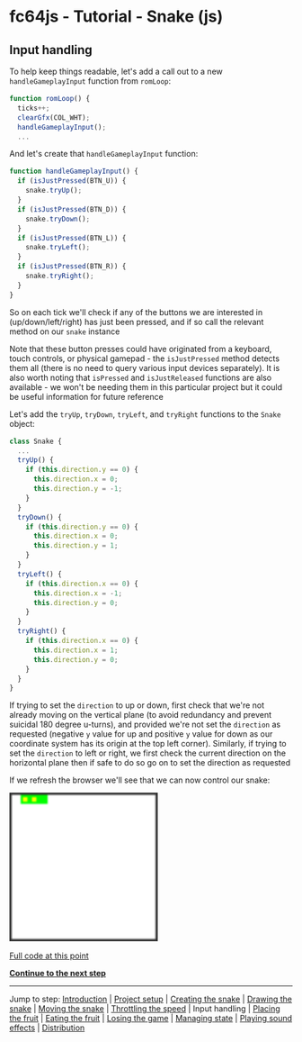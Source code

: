 # fc64js - Tutorial - Snake (js)

## Input handling

To help keep things readable, let's add a call out to a new ```handleGameplayInput``` function from ```romLoop```:

```js
function romLoop() {
  ticks++;
  clearGfx(COL_WHT);
  handleGameplayInput();
  ...
```

And let's create that ```handleGameplayInput``` function:

```js
function handleGameplayInput() {
  if (isJustPressed(BTN_U)) {
    snake.tryUp();
  }
  if (isJustPressed(BTN_D)) {
    snake.tryDown();
  }
  if (isJustPressed(BTN_L)) {
    snake.tryLeft();
  }
  if (isJustPressed(BTN_R)) {
    snake.tryRight();
  }
}
```

So on each tick we'll check if any of the buttons we are interested in (up/down/left/right) has just been pressed, and if so call the relevant method on our ```snake``` instance

Note that these button presses could have originated from a keyboard, touch controls, or physical gamepad - the ```isJustPressed``` method detects them all (there is no need to query various input devices separately). It is also worth noting that ```isPressed``` and ```isJustReleased``` functions are also available - we won't be needing them in this particular project but it could be useful information for future reference

Let's add the ```tryUp```, ```tryDown```, ```tryLeft```, and ```tryRight``` functions to the ```Snake``` object:

```js
class Snake {
  ...
  tryUp() {
    if (this.direction.y == 0) {
      this.direction.x = 0;
      this.direction.y = -1;
    }
  }
  tryDown() {
    if (this.direction.y == 0) {
      this.direction.x = 0;
      this.direction.y = 1;
    }
  }
  tryLeft() {
    if (this.direction.x == 0) {
      this.direction.x = -1;
      this.direction.y = 0;
    }
  }
  tryRight() {
    if (this.direction.x == 0) {
      this.direction.x = 1;
      this.direction.y = 0;
    }
  }
}
```

If trying to set the ```direction``` to up or down, first check that we're not already moving on the vertical plane (to avoid redundancy and prevent suicidal 180 degree u-turns), and provided we're not set the ```direction``` as requested (negative ```y``` value for up and positive ```y``` value for down as our coordinate system has its origin at the top left corner). Similarly, if trying to set the ```direction``` to left or right, we first check the current direction on the horizontal plane then if safe to do so go on to set the direction as requested

If we refresh the browser we'll see that we can now control our snake:

<img src="images/5-handle-input.gif" width="264"/>

[Full code at this point](versions/v06.html)

[**Continue to the next step**](07.md)

---

Jump to step: [Introduction](readme.md) | [Project setup](01.md) | [Creating the snake](02.md) | [Drawing the snake](03.md) | [Moving the snake](04.md) | [Throttling the speed](05.md) | Input handling | [Placing the fruit](07.md) | [Eating the fruit](08.md) | [Losing the game](09.md) | [Managing state](10.md) | [Playing sound effects](11.md) | [Distribution](12.md)

